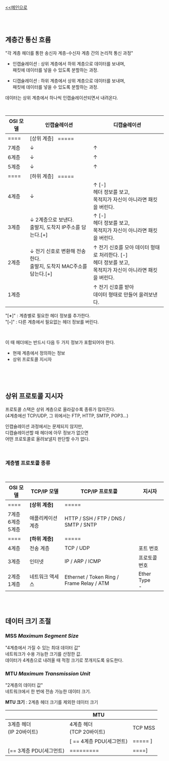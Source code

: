 [<<메인으로](https://github.com/AtomicLiquors/Network_Wiki_Chb)

&nbsp;  
&nbsp;  
## **계층간 통신 흐름**
"각 계층 헤더를 통한 송신자 계층-수신자 계층 간의 논리적 통신 과정"

- 인캡슐레이션 : 상위 계층에서 하위 계층으로 데이터를 보내며,  
패킷에 데이터를 넣을 수 있도록 분할하는 과정. 

- 디캡슐레이션 : 하위 계층에서 상위 계층으로 데이터를 보내며,  
패킷에 데이터를 넣을 수 있도록 분할하는 과정.   

데이터는 상위 계층에서 하나씩 인캡슐레이션되면서 내려온다.  


&nbsp;  

 

|OSI 모델|인캡슐레이션|디캡슐레이션|
|--|--|--|
|====|[상위 계층]  &nbsp; =====||
|7계층| ↓ | ↑ |
|6계층| ↓ | ↑ |
|5계층| ↓ | ↑ |
|====|[하위 계층]  &nbsp; =====||
|4계층| ↓ | ↑ [-]<br> 헤더 정보를 보고, <br>목적지가 자신이 아니라면 패킷을 버린다.|
|3계층| ↓ 2계층으로 보낸다. <br> 출발지, 도착지 IP주소를 담는다.[+] |↑ [-]<br> 헤더 정보를 보고, <br>목적지가 자신이 아니라면 패킷을 버린다.|
|2계층| ↓ 전기 신호로 변환해 전송한다. <br> 출발지, 도착지 MAC주소를 담는다.[+] | ↑ 전기 신호를 모아 데이터 형태로 처리한다. [-] <br> 헤더 정보를 보고, <br>목적지가 자신이 아니라면 패킷을 버린다.  |
|1계층| | ↑ 전기 신호를 받아 <br> 데이터 형태로 만들어 올려보낸다.  |

"[**+**]" : 계층별로 필요한 헤더 정보를 추가한다.  
"[**-**]" : 다른 계층에서 필요없는 헤더 정보를 버린다.

 
&nbsp;

이 때 헤더에는 반드시 다음 두 가지 정보가 포함되어야 한다. 
- 현재 계층에서 정의하는 정보
- 상위 프로토콜 지시자  



 
&nbsp;
  
 &nbsp;
## **상위 프로토콜 지시자**
프로토콜 스택은 상위 계층으로 올라갈수록 종류가 많아진다.  
(4계층에선 TCP/UDP, 그 위에서는 FTP, HTTP, SMTP, POP3...)

인캡슐레이션 과정에서는 문제되지 않지만,  
디캡슐레이션할 때 헤더에 아무 정보가 없으면  
어떤 프로토콜로 올려보낼지 판단할 수가 없다.  


&nbsp;
### 계층별 프로토콜 종류
 
&nbsp;


|OSI 모델|TCP/IP 모델|TCP/IP 프로토콜|지시자|
|--|--|--|--|
|====|**[상위 계층]**  |=====|
|7계층<br>6계층<br>5계층| 애플리케이션 계층 | HTTP / SSH / FTP / DNS / SMTP / SNTP |
|====|**[하위 계층]**  |=====|
|4계층| 전송 계층 | TCP / UDP |포트 번호|
|3계층| 인터넷 | IP / ARP / ICMP |프로토콜 번호|
|2계층<br>1계층| 네트워크 액세스 | Ethernet / Token Ring / Frame Relay / ATM |Ether Type<br>-

&nbsp;  
&nbsp;  
## **데이터 크기 조절**
### **MSS** *Maximum Segment Size*
"4계층에서 가질 수 있는 최대 데이터 값"  
네트워크가 수용 가능한 크기를 산정한 값.  
데이터가 4계층으로 내려올 때 적정 크기로 쪼개지도록 유도한다.
### **MTU** *Maximum Transmission Unit*
"2계층의 데이터 값"  
네트워크에서 한 번에 전송 가능한 데이터 크기.  

**MTU 크기** : 2계층 헤더 크기를 제외한 데이터 크기

||MTU||
|--|--|--|
|3계층 헤더<br>(IP 20바이트)|4계층 헤더<br>(TCP 20바이트)|TCP MSS|
||[ == 4계층 PDU(세그먼트)|===== ]|
|[== 3계층 PDU(세그먼트)|=========|====]|